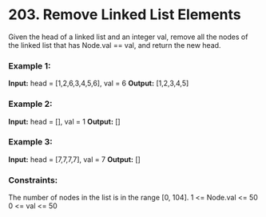 # 203. Remove Linked List Elements

Given the head of a linked list and an integer val, remove all the nodes of the linked list that has Node.val == val, and return the new head.

### Example 1:

**Input:** head = [1,2,6,3,4,5,6], val = 6
**Output:** [1,2,3,4,5]

### Example 2:

**Input:** head = [], val = 1
**Output:** []

### Example 3:

**Input:** head = [7,7,7,7], val = 7
**Output:** []


### Constraints:

The number of nodes in the list is in the range [0, 104].
1 <= Node.val <= 50
0 <= val <= 50